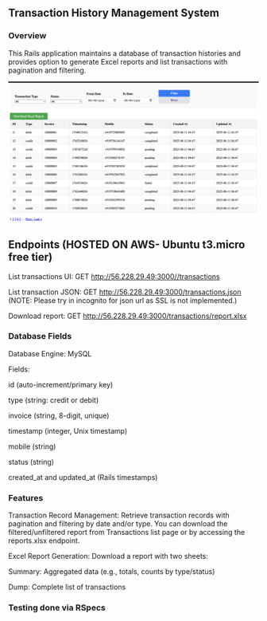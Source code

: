 ## Transaction History Management System

### Overview
This Rails application maintains a database of transaction histories and provides option to generate Excel reports and list transactions with pagination and filtering.

![Transaction report](lib/assets/atomx.png)

## Endpoints (HOSTED ON AWS- Ubuntu t3.micro free tier)
List transactions UI: GET http://56.228.29.49:3000//transactions

List transaction JSON: GET http://56.228.29.49:3000/transactions.json (NOTE: Please try in incognito for json url as SSL is not implemented.)

Download report: GET http://56.228.29.49:3000/transactions/report.xlsx


### Database Fields
Database Engine: MySQL

Fields:

id (auto-increment/primary key)

type (string: credit or debit)

invoice (string, 8-digit, unique)

timestamp (integer, Unix timestamp)

mobile (string)

status (string)

created_at and updated_at (Rails timestamps)

### Features
Transaction Record Management: Retrieve transaction records with pagination and filtering by date and/or type. You can download the filtered/unfiltered report from Transactions list page or by accessing the reports.xlsx endpoint.

Excel Report Generation: Download a report with two sheets:

Summary: Aggregated data (e.g., totals, counts by type/status)

Dump: Complete list of transactions

### Testing done via RSpecs